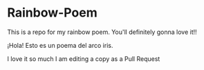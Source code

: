 ﻿# Rainbow-Poem
This is a repo for my rainbow poem.
You'll definitely gonna love it!!

¡Hola! Esto es un poema del arco iris.

I love it so much I am editing a copy as a Pull Request 
